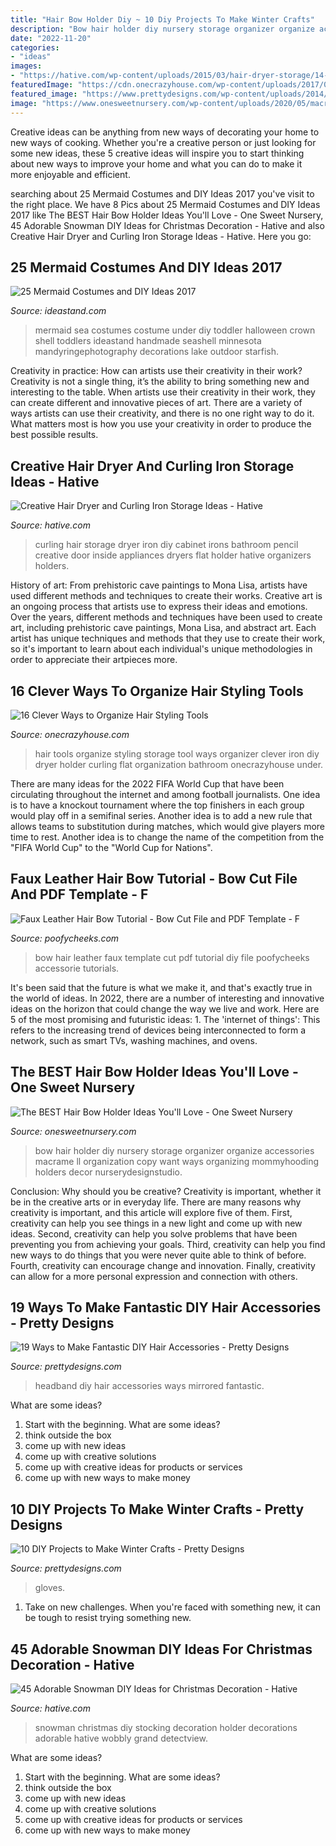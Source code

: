 ```yaml
---
title: "Hair Bow Holder Diy ~ 10 Diy Projects To Make Winter Crafts"
description: "Bow hair holder diy nursery storage organizer organize accessories macrame ll organization copy want ways organizing mommyhooding holders decor nurserydesignstudio"
date: "2022-11-20"
categories:
- "ideas"
images:
- "https://hative.com/wp-content/uploads/2015/03/hair-dryer-storage/14-hair-dryer-curling-iron-storage.jpg"
featuredImage: "https://cdn.onecrazyhouse.com/wp-content/uploads/2017/08/16-Clever-Ways-to-Organize-Hair-Styling-Tools.jpg"
featured_image: "https://www.prettydesigns.com/wp-content/uploads/2014/05/MIRRORED-HEADBAND.jpg"
image: "https://www.onesweetnursery.com/wp-content/uploads/2020/05/macrame-hair-bow-holder.jpg"
---
```



Creative ideas can be anything from new ways of decorating your home to new ways of cooking. Whether you're a creative person or just looking for some new ideas, these 5 creative ideas will inspire you to start thinking about new ways to improve your home and what you can do to make it more enjoyable and efficient.

	

		
searching about 25 Mermaid Costumes and DIY Ideas 2017 you've visit to the right place. We have 8 Pics about 25 Mermaid Costumes and DIY Ideas 2017 like The BEST Hair Bow Holder Ideas You&#039;ll Love - One Sweet Nursery, 45 Adorable Snowman DIY Ideas for Christmas Decoration - Hative and also Creative Hair Dryer and Curling Iron Storage Ideas - Hative. Here you go:
		
    
## 25 Mermaid Costumes And DIY Ideas 2017

<img loading=lazy src="https://ideastand.com/wp-content/uploads/2017/09/mermaid-costume-diy/24-mermaid-costume-diy-ideas-tutorials.jpg" onerror="this.onerror=null;this.src='https://tse1.mm.bing.net/th?id=OIP.014RAh1maMTDsYYMTtX3kAHaLH&amp;pid=15.1';" alt="25 Mermaid Costumes and DIY Ideas 2017">

_Source: ideastand.com_

>mermaid sea costumes costume under diy toddler halloween crown shell toddlers ideastand handmade seashell minnesota mandyringephotography decorations lake outdoor starfish. 

	

Creativity in practice: How can artists use their creativity in their work?
Creativity is not a single thing, it’s the ability to bring something new and interesting to the table. When artists use their creativity in their work, they can create different and innovative pieces of art. There are a variety of ways artists can use their creativity, and there is no one right way to do it. What matters most is how you use your creativity in order to produce the best possible results.

    
## Creative Hair Dryer And Curling Iron Storage Ideas - Hative

<img loading=lazy src="https://hative.com/wp-content/uploads/2015/03/hair-dryer-storage/14-hair-dryer-curling-iron-storage.jpg" onerror="this.onerror=null;this.src='https://tse3.mm.bing.net/th?id=OIP.MVP0_EKHZH6YmfJseVIEIQHaJ4&amp;pid=15.1';" alt="Creative Hair Dryer and Curling Iron Storage Ideas - Hative">

_Source: hative.com_

>curling hair storage dryer iron diy cabinet irons bathroom pencil creative door inside appliances dryers flat holder hative organizers holders. 

	

History of art: From prehistoric cave paintings to Mona Lisa, artists have used different methods and techniques to create their works.
Creative art is an ongoing process that artists use to express their ideas and emotions. Over the years, different methods and techniques have been used to create art, including prehistoric cave paintings, Mona Lisa, and abstract art. Each artist has unique techniques and methods that they use to create their work, so it's important to learn about each individual's unique methodologies in order to appreciate their artpieces more.

    
## 16 Clever Ways To Organize Hair Styling Tools

<img loading=lazy src="https://cdn.onecrazyhouse.com/wp-content/uploads/2017/08/16-Clever-Ways-to-Organize-Hair-Styling-Tools.jpg" onerror="this.onerror=null;this.src='https://tse3.mm.bing.net/th?id=OIP.VvoFhu8gNwz3PTMsyl38bQHaO0&amp;pid=15.1';" alt="16 Clever Ways to Organize Hair Styling Tools">

_Source: onecrazyhouse.com_

>hair tools organize styling storage tool ways organizer clever iron diy dryer holder curling flat organization bathroom onecrazyhouse under. 

	

There are many ideas for the 2022 FIFA World Cup that have been circulating throughout the internet and among football journalists. One idea is to have a knockout tournament where the top finishers in each group would play off in a semifinal series. Another idea is to add a new rule that allows teams to substitution during matches, which would give players more time to rest. Another idea is to change the name of the competition from the "FIFA World Cup" to the "World Cup for Nations".

    
## Faux Leather Hair Bow Tutorial - Bow Cut File And PDF Template - F

<img loading=lazy src="http://poofycheeks.com/wp-content/uploads/2019/06/bow.png" onerror="this.onerror=null;this.src='https://tse1.mm.bing.net/th?id=OIP.VN7e42WhdqgOG02B0b90zwHaHa&amp;pid=15.1';" alt="Faux Leather Hair Bow Tutorial - Bow Cut File and PDF Template - F">

_Source: poofycheeks.com_

>bow hair leather faux template cut pdf tutorial diy file poofycheeks accessorie tutorials. 

	

It's been said that the future is what we make it, and that's exactly true in the world of ideas. In 2022, there are a number of interesting and innovative ideas on the horizon that could change the way we live and work. Here are 5 of the most promising and futuristic ideas: 1. The 'internet of things': This refers to the increasing trend of devices being interconnected to form a network, such as smart TVs, washing machines, and ovens.

    
## The BEST Hair Bow Holder Ideas You&#039;ll Love - One Sweet Nursery

<img loading=lazy src="https://www.onesweetnursery.com/wp-content/uploads/2020/05/macrame-hair-bow-holder.jpg" onerror="this.onerror=null;this.src='https://tse1.mm.bing.net/th?id=OIP.8uvGT6WhKcIgfOx8f8_aNwHaLH&amp;pid=15.1';" alt="The BEST Hair Bow Holder Ideas You&#039;ll Love - One Sweet Nursery">

_Source: onesweetnursery.com_

>bow hair holder diy nursery storage organizer organize accessories macrame ll organization copy want ways organizing mommyhooding holders decor nurserydesignstudio. 

	

Conclusion: Why should you be creative?
Creativity is important, whether it be in the creative arts or in everyday life. There are many reasons why creativity is important, and this article will explore five of them. First, creativity can help you see things in a new light and come up with new ideas. Second, creativity can help you solve problems that have been preventing you from achieving your goals. Third, creativity can help you find new ways to do things that you were never quite able to think of before. Fourth, creativity can encourage change and innovation. Finally, creativity can allow for a more personal expression and connection with others.

    
## 19 Ways To Make Fantastic DIY Hair Accessories - Pretty Designs

<img loading=lazy src="https://www.prettydesigns.com/wp-content/uploads/2014/05/MIRRORED-HEADBAND.jpg" onerror="this.onerror=null;this.src='https://tse1.mm.bing.net/th?id=OIP.9CwinsNEPqNqmU-UJmSBUQHaKX&amp;pid=15.1';" alt="19 Ways to Make Fantastic DIY Hair Accessories - Pretty Designs">

_Source: prettydesigns.com_

>headband diy hair accessories ways mirrored fantastic. 

	

What are some ideas?
1. Start with the beginning. What are some ideas? 
2. think outside the box 
3. come up with new ideas 
4. come up with creative solutions 
5. come up with creative ideas for products or services 
6. come up with new ways to make money 

    
## 10 DIY Projects To Make Winter Crafts - Pretty Designs

<img loading=lazy src="https://www.prettydesigns.com/wp-content/uploads/2014/10/DIY-Gloves.jpg" onerror="this.onerror=null;this.src='https://tse4.mm.bing.net/th?id=OIP.HI8Y7a7f4_fM7cgBxb64wQHaWA&amp;pid=15.1';" alt="10 DIY Projects to Make Winter Crafts - Pretty Designs">

_Source: prettydesigns.com_

>gloves. 

	

1) Take on new challenges. When you're faced with something new, it can be tough to resist trying something new.

    
## 45 Adorable Snowman DIY Ideas For Christmas Decoration - Hative

<img loading=lazy src="https://hative.com/wp-content/uploads/2017/12/snowman-diy/4-snowman-diy-christmas-decoration.jpg" onerror="this.onerror=null;this.src='https://tse4.mm.bing.net/th?id=OIP.9CP57IveEnsSLbFDKtSeEAHaRm&amp;pid=15.1';" alt="45 Adorable Snowman DIY Ideas for Christmas Decoration - Hative">

_Source: hative.com_

>snowman christmas diy stocking decoration holder decorations adorable hative wobbly grand detectview. 

	

What are some ideas?
1. Start with the beginning. What are some ideas? 
2. think outside the box 
3. come up with new ideas 
4. come up with creative solutions 
5. come up with creative ideas for products or services 
6. come up with new ways to make money 

